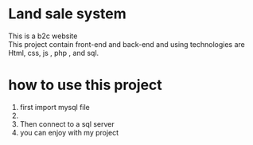 # Land sale system 


This is a b2c website <br>
This project contain front-end and back-end and using technologies are Html, css, js , php , and sql. <br>

# how to use this project 

<ol>
  <li> first import mysql file <li>
  <li>Then connect to a sql server </li>
  <li> you can enjoy with my project</li>
  </ol>

